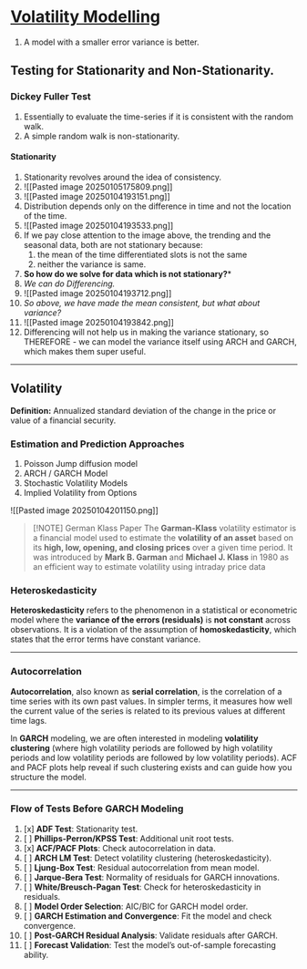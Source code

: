 # [Volatility Modelling](https://www.youtube.com/watch?v=cDlbEQz1PQk&t=108s)

1. A model with a smaller error variance is better.

## Testing for Stationarity and Non-Stationarity.

### Dickey Fuller Test

1. Essentially to evaluate the time-series if it is consistent with the random walk.
2. A simple random walk is non-stationarity.

#### Stationarity

1. Stationarity revolves around the idea of consistency.
2. ![[Pasted image 20250105175809.png]]
3. ![[Pasted image 20250104193151.png]]
4. Distribution depends only on the difference in time and not the location of the time.
5. ![[Pasted image 20250104193533.png]]
6. If we pay close attention to the image above, the trending and the seasonal data, both are not stationary because:
	1. the mean of the time differentiated slots is not the same
	2. neither the variance is same.
7. **So how do we solve for data which is not stationary?***
8. *We can do Differencing.*
9. ![[Pasted image 20250104193712.png]]
10. *So above, we have made the mean consistent, but what about variance?*
11. ![[Pasted image 20250104193842.png]]
12. Differencing will not help us in making the variance stationary, so THEREFORE - we can model the variance itself using ARCH and GARCH, which makes them super useful.

---
## Volatility

**Definition:** Annualized standard deviation of the change in the price or value of a financial security.
### Estimation and Prediction Approaches

1. Poisson Jump diffusion model
2. ARCH / GARCH Model
3. Stochastic Volatility Models
4. Implied Volatility from Options

![[Pasted image 20250104201150.png]]


> [!NOTE] German Klass Paper
> The **Garman-Klass** volatility estimator is a financial model used to estimate the **volatility of an asset** based on its **high, low, opening, and closing prices** over a given time period. It was introduced by **Mark B. Garman** and **Michael J. Klass** in 1980 as an efficient way to estimate volatility using intraday price data

### Heteroskedasticity
**Heteroskedasticity** refers to the phenomenon in a statistical or econometric model where the **variance of the errors (residuals)** is **not constant** across observations. It is a violation of the assumption of **homoskedasticity**, which states that the error terms have constant variance.

---
### Autocorrelation
**Autocorrelation**, also known as **serial correlation**, is the correlation of a time series with its own past values. In simpler terms, it measures how well the current value of the series is related to its previous values at different time lags.

In **GARCH** modeling, we are often interested in modeling **volatility clustering** (where high volatility periods are followed by high volatility periods and low volatility periods are followed by low volatility periods). ACF and PACF plots help reveal if such clustering exists and can guide how you structure the model.

---
### Flow of Tests Before GARCH Modeling

1. [x] **ADF Test**: Stationarity test.
2. [ ] **Phillips-Perron/KPSS Test**: Additional unit root tests.
3. [x] **ACF/PACF Plots**: Check autocorrelation in data.
4. [ ] **ARCH LM Test**: Detect volatility clustering (heteroskedasticity).
5. [ ] **Ljung-Box Test**: Residual autocorrelation from mean model.
6. [ ] **Jarque-Bera Test**: Normality of residuals for GARCH innovations.
7. [ ] **White/Breusch-Pagan Test**: Check for heteroskedasticity in residuals.
8. [ ] **Model Order Selection**: AIC/BIC for GARCH model order.
9. [ ] **GARCH Estimation and Convergence**: Fit the model and check convergence.
10. [ ] **Post-GARCH Residual Analysis**: Validate residuals after GARCH.
11. [ ] **Forecast Validation**: Test the model’s out-of-sample forecasting ability.